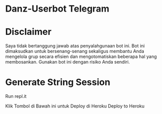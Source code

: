 # Danz-Userbot Telegram

# Disclaimer
Saya tidak bertanggung jawab atas penyalahgunaan bot ini.
Bot ini dimaksudkan untuk bersenang-senang sekaligus membantu Anda
mengelola grup secara efisien dan mengotomatiskan beberapa hal yang membosankan.
Gunakan bot ini dengan risiko Anda sendiri.

# Generate String Session
Run repl.it

Klik Tombol di Bawah ini untuk Deploy di Heroku
Deploy to Heroku



